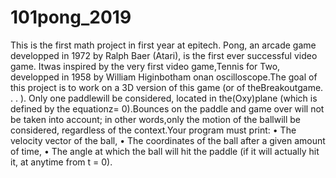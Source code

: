 # 101pong_2019
This is the first math project in first year at epitech. Pong, an arcade game developped in 1972 by Ralph Baer (Atari), is the first ever successful video game. Itwas inspired by the very first video game,Tennis for Two, developped in 1958 by William Higinbotham onan oscilloscope.The goal of this project is to work on a 3D version of this game (or of theBreakoutgame. . . ). Only one paddlewill be considered, located in the(Oxy)plane (which is defined by the equationz= 0).Bounces on the paddle and game over will not be taken into account; in other words,only the motion of the ballwill be considered, regardless of the context.Your program must print:
• The velocity vector of the ball,
• The coordinates of the ball after a given amount of time,
• The angle at which the ball will hit the paddle (if it will actually hit it, at anytime from t = 0).
